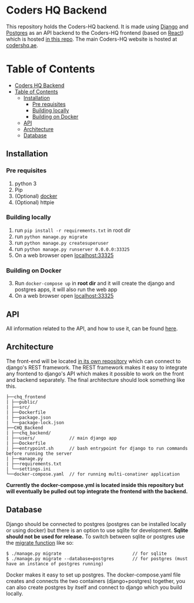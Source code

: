 
# Coders HQ Backend

This repository holds the Coders-HQ backend. It is made using [Django](https://www.djangoproject.com/) and [Postgres](https://www.postgresql.org/) as an API backend to the Coders-HQ frontend (based on [React](https://reactjs.org/)) which is hosted [in this repo](https://github.com/Coders-HQ/CHQ_Frontend). The main Coders-HQ website is hosted at [codershq.ae](https://codershq.ae).

Table of Contents
=================

<!--ts-->
   * [Coders HQ Backend](#coders-hq-backend)
   * [Table of Contents](#table-of-contents)
      * [Installation](#installation)
         * [Pre requisites](#pre-requisites)
         * [Building locally](#building-locally)
         * [Building on Docker](#building-on-docker)
      * [API](#api)
      * [Architecture](#architecture)
      * [Database](#database)

<!-- Added by: runner, at: Sun Dec 13 15:59:01 UTC 2020 -->

<!--te-->

## Installation

### Pre requisites

1.  python 3
1.  Pip
2.  (Optional) [docker](https://docs.docker.com/get-docker/)
2.  (Optional) httpie

### Building locally

1.  run `pip install -r requirements.txt` in root dir 
1.  run `python manage.py migrate`
1.  run `python manage.py createsuperuser`
1.  run `python manage.py runserver 0.0.0.0:33325`
1.  On a web browser open [localhost:33325](http://localhost33325)

### Building on Docker

3.  Run `docker-compose up` in __root dir__ and it will create the django and postgres apps, it will also run the web app
1.  On a web browser open [localhost:33325](http://localhost33325)

## API

All information related to the API, and how to use it, can be found [here](https://documenter.getpostman.com/view/13659675/TVmJjeuV).

## Architecture

The front-end will be located [in its own repository](https://github.com/Coders-HQ/CHQ_Frontend) which can connect to django's REST framework. The REST framework makes it easy to integrate any frontend to django's API which makes it possible to work on the front and backend separately. The final architecture should look something like this.

```
├──chq_frontend
| ├──public/
| ├──src/
| ├──Dockerfile          
| ├──package.json
| └──package-lock.json
├──CHQ_Backend
| ├──chq_backend/
| ├──users/             // main django app
| ├──Dockerfile         
| ├──entrypoint.sh      // bash entrypoint for django to run commands before running the server
| ├──manage.py          
| ├──requirements.txt
| └──settings.ini
└──docker-compose.yaml  // for running multi-conatiner application
```

__Currently the docker-compose.yml is located inside this repository but will eventually be pulled out top integrate the frontend with the backend.__

## Database

Django should be connected to postgres (postgres can be installed locally or using docker) but there is an option to use sqlite for development. __Sqlite should not be used for release.__ To switch between sqlite or postgres use the [migrate function](https://docs.djangoproject.com/en/3.1/topics/db/multi-db/#synchronizing-your-databases) like so:

```
$ ./manage.py migrate                           // for sqlite
$ ./manage.py migrate --database=postgres       // for postgres (must have an instance of postgres running)
```

Docker makes it easy to set up postgres. The docker-compose.yaml file creates and connects the two containers (django+postgres) together, you can also create postgres by itself and connect to django which you build locally.

